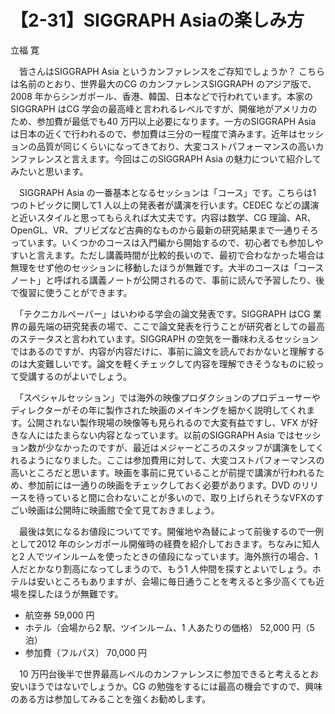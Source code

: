 # 【2-31】SIGGRAPH Asiaの楽しみ方

<div class="author">立福 寛</div>

　皆さんはSIGGRAPH Asia というカンファレンスをご存知でしょうか？ こちらは名前のとおり、世界最大のCG のカンファレンスSIGGRAPH のアジア版で、2008 年からシンガポール、香港、韓国、日本などで行われています。本家のSIGGRAPH はCG 学会の最高峰と言われるレベルですが、開催地がアメリカのため、参加費が最低でも40 万円以上必要になります。一方のSIGGRAPH Asia は日本の近くで行われるので、参加費は三分の一程度で済みます。近年はセッションの品質が同じくらいになってきており、大変コストパフォーマンスの高いカンファレンスと言えます。今回はこのSIGGRAPH Asia の魅力について紹介してみたいと思います。

　SIGGRAPH Asia の一番基本となるセッションは「コース」です。こちらは1 つのトピックに関して1 人以上の発表者が講演を行います。CEDEC などの講演と近いスタイルと思ってもらえれば大丈夫です。内容は数学、CG 理論、AR、OpenGL、VR、プリビズなど古典的なものから最新の研究結果まで一通りそろっています。いくつかのコースは入門編から開始するので、初心者でも参加しやすいと言えます。ただし講義時間が比較的長いので、最初で合わなかった場合は無理をせず他のセッションに移動したほうが無難です。大半のコースは「コースノート」と呼ばれる講義ノートが公開されるので、事前に読んで予習したり、後で復習に使うことができます。

　「テクニカルペーパー」はいわゆる学会の論文発表です。SIGGRAPH はCG 業界の最先端の研究発表の場で、ここで論文発表を行うことが研究者としての最高のステータスと言われています。SIGGRAPH の空気を一番味わえるセッションではあるのですが、内容が内容だけに、事前に論文を読んでおかないと理解するのは大変難しいです。論文を軽くチェックして内容を理解できそうなものに絞って受講するのがよいでしょう。

　「スペシャルセッション」では海外の映像プロダクションのプロデューサーやディレクターがその年に製作された映画のメイキングを細かく説明してくれます。公開されない製作現場の映像等も見られるので大変有益ですし、VFX が好きな人にはたまらない内容となっています。以前のSIGGRAPH Asia ではセッション数が少なかったのですが、最近はメジャーどころのスタッフが講演をしてくれるようになりました。ここは参加費用に対して、大変コストパフォーマンスの高いところだと思います。映画を事前に見ていることが前提で講演が行われるため、参加前には一通りの映画をチェックしておく必要があります。DVD のリリースを待っていると間に合わないことが多いので、取り上げられそうなVFXのすごい映画は公開時に映画館で全て見ておきましょう。

　最後は気になるお値段についてです。開催地や為替によって前後するので一例として2012 年のシンガポール開催時の経費を紹介しておきます。ちなみに知人と2 人でツインルームを使ったときの値段になっています。海外旅行の場合、1 人だとかなり割高になってしまうので、もう1 人仲間を探すとよいでしょう。ホテルは安いところもありますが、会場に毎日通うことを考えると多少高くても近場を探したほうが無難です。

* 航空券 59,000 円
* ホテル（会場から2 駅、ツインルーム、1 人あたりの価格） 52,000 円（5 泊）
* 参加費（フルパス） 70,000 円

　10 万円台後半で世界最高レベルのカンファレンスに参加できると考えるとお安いほうではないでしょうか。CG の勉強をするには最高の機会ですので、興味のある方は参加してみることを強くお勧めします。
